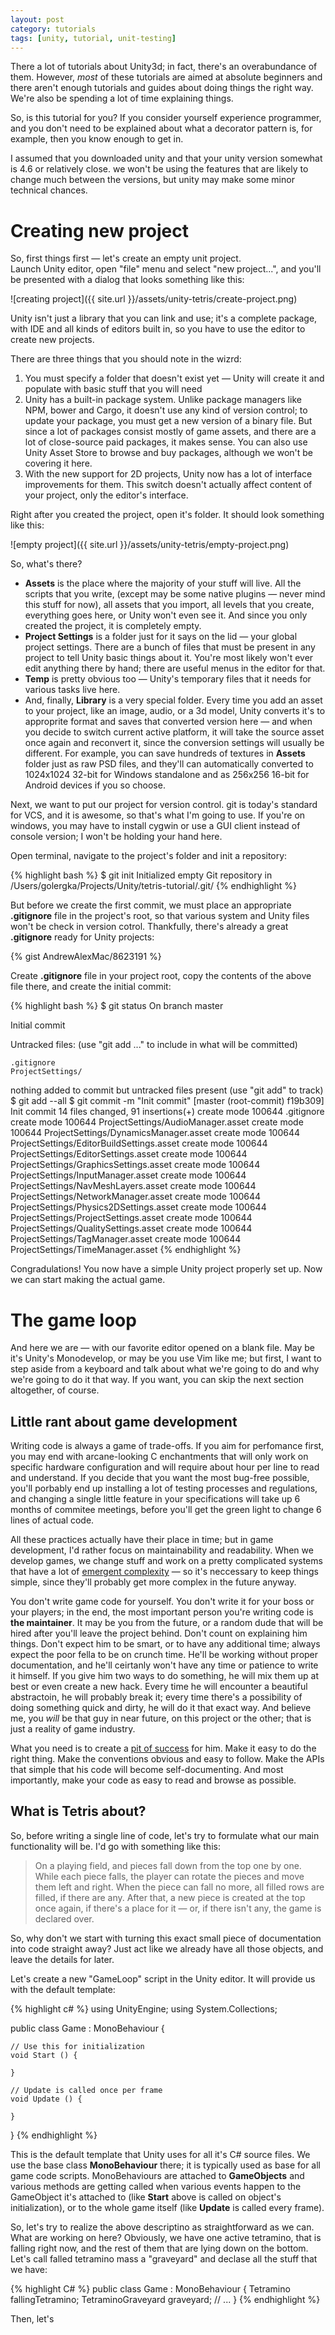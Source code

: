 ```yaml
---
layout: post
category: tutorials
tags: [unity, tutorial, unit-testing]
---
```


There a lot of tutorials about Unity3d; in fact, there's an overabundance of them. However, *most* of these tutorials are aimed at absolute beginners and there aren't enough tutorials and guides about doing things the right way. We're also be spending a lot of time explaining things.

So, is this tutorial for you? If you consider yourself experience programmer, and you don't need to be explained about what a decorator pattern is, for example, then you know enough to get in.

I assumed that you downloaded unity and that your unity version somewhat is 4.6 or relatively close. we won't be using the features that are likely to change much between the versions, but unity may make some minor technical chances.

# Creating new project

So, first things first — let's create an empty unit project.  
Launch Unity editor, open "file" menu and select "new project...", and you'll be presented with a dialog that looks something like this:

![creating project]({{ site.url }}/assets/unity-tetris/create-project.png)

Unity isn't just a library that you can link and use; it's a complete package, with IDE and all kinds of editors built in, so you have to use the editor to create new projects.

There are three things that you should note in the wizrd:

1. You must specify a folder that doesn't exist yet — Unity will create it and populate with basic stuff that you will need
2. Unity has a built-in package system. Unlike package managers like NPM, bower and Cargo, it doesn't use any kind of version control; to update your package, you must get a new version of a binary file. But since a lot of packages consist mostly of game assets, and there are a lot of close-source paid packages, it makes sense. You can also use Unity Asset Store to browse and buy packages, although we won't be covering it here.
3. With the new support for 2D projects, Unity now has a lot of interface improvements for them. This switch doesn't actually affect content of your project, only the editor's interface.

Right after you created the project, open it's folder. It should look something like this:

![empty project]({{ site.url }}/assets/unity-tetris/empty-project.png)

So, what's there?

* **Assets** is the place where the majority of your stuff will live. All the scripts that you write, (except may be some native plugins — never mind this stuff for now), all assets that you import, all levels that you create, everything goes here, or Unity won't even see it. And since you only created the project, it is completely empty.
* **Project Settings** is a folder just for it says on the lid — your global project settings. There are a bunch of files that must be present in any project to tell Unity basic things about it. You're most likely won't ever edit anything there by hand; there are useful menus in the editor for that.
* **Temp** is pretty obvious too — Unity's temporary files that it needs for various tasks live here.
* And, finally, **Library** is a very special folder. Every time you add an asset to your project, like an image, audio, or a 3d model, Unity converts it's to approprite format and saves that converted version here — and when you decide to switch current active platform, it will take the source asset once again and reconvert it, since the conversion settings will usually be different. For example, you can save hundreds of textures in **Assets** folder just as raw PSD files, and they'll can automatically converted to 1024x1024 32-bit for Windows standalone and as 256x256 16-bit for Android devices if you so choose.

Next, we want to put our project for version control. git is today's standard for VCS, and it is awesome, so that's what I'm going to use. If you're on windows, you may have to install cygwin or use a GUI client instead of console version; I won't be holding your hand here.

Open terminal, navigate to the project's folder and init a repository:

{% highlight bash %}
$ git init
Initialized empty Git repository in /Users/golergka/Projects/Unity/tetris-tutorial/.git/
{% endhighlight %}

But before we create the first commit, we must place an appropriate **.gitignore** file in the project's root, so that various system and Unity files won't be check in version cotrol. Thankfully, there's already a great **.gitignore** ready for Unity projects:

{% gist AndrewAlexMac/8623191 %}

Create **.gitignore** file in your project root, copy the contents of the above file there, and create the initial commit:

{% highlight bash %}
$ git status
On branch master

Initial commit

Untracked files:
  (use "git add <file>..." to include in what will be committed)

	.gitignore
	ProjectSettings/

nothing added to commit but untracked files present (use "git add" to track)
$ git add --all
$ git commit -m "Init commit"
[master (root-commit) f19b309] Init commit
 14 files changed, 91 insertions(+)
 create mode 100644 .gitignore
 create mode 100644 ProjectSettings/AudioManager.asset
 create mode 100644 ProjectSettings/DynamicsManager.asset
 create mode 100644 ProjectSettings/EditorBuildSettings.asset
 create mode 100644 ProjectSettings/EditorSettings.asset
 create mode 100644 ProjectSettings/GraphicsSettings.asset
 create mode 100644 ProjectSettings/InputManager.asset
 create mode 100644 ProjectSettings/NavMeshLayers.asset
 create mode 100644 ProjectSettings/NetworkManager.asset
 create mode 100644 ProjectSettings/Physics2DSettings.asset
 create mode 100644 ProjectSettings/ProjectSettings.asset
 create mode 100644 ProjectSettings/QualitySettings.asset
 create mode 100644 ProjectSettings/TagManager.asset
 create mode 100644 ProjectSettings/TimeManager.asset
{% endhighlight %}

Congradulations! You now have a simple Unity project properly set up. Now we can start making the actual game.

# The game loop

And here we are — with our favorite editor opened on a blank file. May be it's Unity's Monodevelop, or may be you use Vim like me; but first, I want to step aside from a keyboard and talk about what we're going to do and why we're going to do it that way. If you want, you can skip the next section altogether, of course.

## Little rant about game development

Writing code is always a game of trade-offs. If you aim for perfomance first, you may end with arcane-looking C enchantments that will only work on specific hardware configuration and will require about hour per line to read and understand. If you decide that you want the most bug-free possible, you'll porbably end up installing a lot of testing processes and regulations, and changing a single little feature in your specifications will take up 6 months of commitee meetings, before you'll get the green light to change 6 lines of actual code.

All these practices actually have their place in time; but in game development, I'd rather focus on maintainability and readability. When we develop games, we change stuff and work on a pretty complicated systems that have a lot of [emergent complexity](http://en.wikipedia.org/wiki/Emergent_gameplay) — so it's neccessary to keep things simple, since they'll probably get more complex in the future anyway.

You don't write game code for yourself. You don't write it for your boss or your players; in the end, the most important person you're writing code is **the maintainer**. It may be you from the future, or a random dude that will be hired after you'll leave the project behind. Don't count on explaining him things. Don't expect him to be smart, or to have any additional time; always expect the poor fella to be on crunch time. He'll be working without proper documentation, and he'll ceirtanly won't have any time or patience to write it himself. If you give him two ways to do something, he will mix them up at best or even create a new hack. Every time he will encounter a beautiful abstractoin, he will probably break it; every time there's a possibility of doing something quick and dirty, he will do it that exact way. And believe me, you *will* be that guy in near future, on this project or the other; that is just a reality of game industry.

What you need is to create a [pit of success](http://blog.codinghorror.com/falling-into-the-pit-of-success/) for him. Make it easy to do the right thing. Make the conventions obvious and easy to follow. Make the APIs that simple that his code will become self-documenting. And most importantly, make your code as easy to read and browse as possible.

## What is Tetris about?

So, before writing a single line of code, let's try to formulate what our main functionality will be. I'd go with something like this:

> On a playing field, and pieces fall down from the top one by one. While each piece falls, the player can rotate the pieces and move them left and right. When the piece can fall no more, all filled rows are filled, if there are any. After that, a new piece is created at the top once again, if there's a place for it — or, if there isn't any, the game is declared over.

So, why don't we start with turning this exact small piece of documentation into code straight away? Just act like we already have all those objects, and leave the details for later.

Let's create a new "GameLoop" script in the Unity editor. It will provide us with the default template:

{% highlight c# %}
using UnityEngine;
using System.Collections;

public class Game : MonoBehaviour {

	// Use this for initialization
	void Start () {
	
	}
	
	// Update is called once per frame
	void Update () {
	
	}
}
{% endhighlight %}

This is the default template that Unity uses for all it's C# source files. We use the base class **MonoBehaviour** there; it is typically used as base for all game code scripts. MonoBehaviours are attached to **GameObjects** and various methods are getting called when various events happen to the GameObject it's attached to (like **Start** above is called on object's initialization), or to the whole game itself (like **Update** is called every frame).

So, let's try to realize the above descriptino as straightforward as we can. What are working on here? Obviously, we have one active tetramino, that is falling right now, and the rest of them that are lying down on the bottom. Let's call falled tetramino mass a "graveyard" and declase all the stuff that we have:

{% highlight C# %}
public class Game : MonoBehaviour {
	Tetramino fallingTetramino;
	TetraminoGraveyard graveyard;
	// ...
}
{% endhighlight %}

Then, let's 
